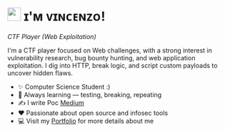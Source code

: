 <!--Banner-->
<!--![Vincenzo Banner Image](./banner.png)-->

<!--Header Name-->
# <img src="https://emojis.slackmojis.com/emojis/images/1531849430/4246/blob-sunglasses.gif?1531849430" width="30"/> ɪ'ᴍ ᴠɪɴᴄᴇɴᴢᴏ! 
*CTF Player (Web Exploitation)*
<br /> 

<!--Start Intro-->               
<p align="left">I'm a CTF player focused on Web challenges, with a strong interest in vulnerability research, bug bounty hunting, and web application exploitation. I dig into HTTP, break logic, and script custom payloads to uncover hidden flaws. </p>

- ✨ Computer Science Student :) 
- 🌱 Always learning — testing, breaking, repeating  
- ✍ I write Poc [Medium](https://medium.com/@ArghgrA)  
- ❤ Passionate about open source and infosec tools  
- 💻 Visit my [Portfolio](https://arghgra.github.io/) for more details about me  
<!--End Intro-->
